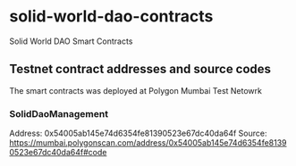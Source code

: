 # solid-world-dao-contracts
Solid World DAO Smart Contracts

## Testnet contract addresses and source codes

The smart contracts was deployed at Polygon Mumbai Test Netowrk

### SolidDaoManagement

Address: 0x54005ab145e74d6354fe81390523e67dc40da64f
Source: https://mumbai.polygonscan.com/address/0x54005ab145e74d6354fe81390523e67dc40da64f#code
